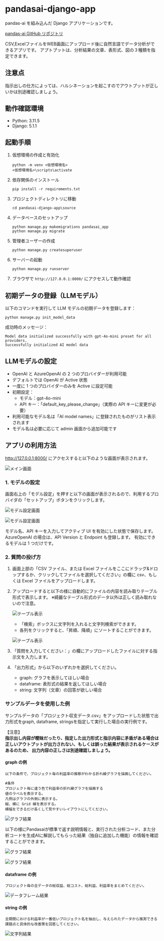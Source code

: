 
# pandasai-django-app

pandas-ai を組み込んだ Django アプリケーションです。

[pandas-ai GitHub リポジトリ](https://github.com/Sinaptik-AI/pandas-ai?tab=readme-ov-file)

CSV,ExcelファイルをWEB画面にアップロード後に自然言語でデータ分析ができるアプリです。
アプトプットは、分析結果の文章、表形式、図の３種類を指定できます。

## 注意点
指示出しの仕方によっては、ハルシネーションを起こすのでアウトプットが正しいかは別途確認しましょう。

## 動作確認環境

- Python: 3.11.5
- Django: 5.1.1

## 起動手順

1. 仮想環境の作成と有効化
   ```
   python -m venv <仮想環境名>
   <仮想環境名>\scripts\activate
   ```

2. 依存関係のインストール
   ```
   pip install -r requirements.txt
   ```

3. プロジェクトディレクトリに移動
   ```
   cd pandasai-django-app\source
   ```

4. データベースのセットアップ
   ```
   python manage.py makemigrations pandasai_app
   python manage.py migrate
   ```

5. 管理者ユーザーの作成
   ```
   python manage.py createsuperuser
   ```

6. サーバーの起動
   ```
   python manage.py runserver
   ```

7. ブラウザで `http://127.0.0.1:8000/` にアクセスして動作確認

## 初期データの登録（LLMモデル）

以下のコマンドを実行して LLM モデルの初期データを登録します：

```
python manage.py init_model_data
```

成功時のメッセージ：
```
Model data initialized successfully with gpt-4o-mini preset for all providers.
Successfully initialized AI model data
```

## LLMモデルの設定

- OpenAI と AzureOpenAI の 2 つのプロバイダーが利用可能
- デフォルトでは OpenAI が Active 状態
- 一度に 1 つのプロバイダーのみを Active に設定可能
- 初期設定：
  - モデル：gpt-4o-mini
  - API キー：「default_key_please_change」（実際の API キーに変更が必要）
- 利用可能なモデル名は「AI model names」に登録されたものがリスト表示されます
- モデル名は必要に応じて admin 画面から追加可能です

## アプリの利用方法

http://127.0.0.1:8000/ にアクセスすると以下のような画面が表示されます。

![メイン画面](https://github.com/sinjorjob/pandasai-django-app/blob/main/images/TOP-SCREEN.png)

### 1. モデルの設定

画面右上の「モデル設定」を押すと以下の画面が表示されるので、利用するプロバイダの「セットアップ」ボタンをクリックします。

![モデル設定画面](https://github.com/sinjorjob/pandasai-django-app/blob/main/images/model-setting.png)

![モデル設定画面](https://github.com/sinjorjob/pandasai-django-app/blob/main/images/model-setting2.png)


モデル名、API キーを入力してアクティブ UI を有効にした状態で保存します。
AzureOpenAI の場合は、API Version と Endpoint も登録します。
有効にできるモデルは 1 つだけです。

### 2. 質問の投げ方

1. 画面上部の「CSV ファイル、または Excel ファイルをここにドラッグ&ドロップするか、クリックしてファイルを選択してください」の欄に csv、もしくは Excel ファイルをアップロードします。

2. アップロードすると以下の様に自動的にファイルの内容を読み取りテーブル形式で表示します。
   ※綺麗なテーブル形式のデータ以外は正しく読み取れないので注意。

   ![テーブル表示](https://github.com/sinjorjob/pandasai-django-app/blob/main/images/fileupload1.png)

   - 「検索」ボックスに文字列を入れると文字列検索ができます。
   - 各列をクリックすると、「昇順、降順」にソートすることができます。

   ![テーブル表示](https://github.com/sinjorjob/pandasai-django-app/blob/main/images/fileupload2.png)

3. 「質問を入力してください：」の欄にアップロードしたファイルに対する指示文を入力します。

4. 「出力形式」から以下のいずれかを選択してください。
   - graph: グラフを表示してほしい場合
   - dataframe: 表形式の結果を返してほしい場合
   - string: 文字列（文章）の回答が欲しい場合

### サンプルデータを使用した例

サンプルデータの「プロジェクト収支データ.csv」をアップロードした状態で出力形式をgraph, dataframe, stringsを指定して実行した場合の実行例です。

【注意】  
**指示出し内容が曖昧だったり、指定した出力形式と指示内容に矛盾がある場合は正しいアウトプットが出力されない、もしくは誤った結果が表示されるケースがあるのため、
出力内容の正しさは別途確認しましょう。**

#### graph の例

```
以下の条件で、プロジェクト毎の利益率の推移がわかる折れ線グラフを描画してください。

#条件
プロジェクト毎に違う色で利益率の折れ線グラフを描画する
値のラベルを表示する。
凡例はグラフの外側に表示する。
縦、横に Grid 線を表示する。
横幅をできるだけ長くして見やすいレイアウトにしてください。
```

![グラフ結果](https://github.com/sinjorjob/pandasai-django-app/blob/main/images/graph-1.png)

以下の様にPandasaiが標準で返す説明情報と、実行された分析コード、また分析コードを生成AIに解説してもらった結果（独自に追加した機能）の情報を確認することができます。

![グラフ結果](https://github.com/sinjorjob/pandasai-django-app/blob/main/images/graph-1-exlpain.png)

![グラフ結果](https://github.com/sinjorjob/pandasai-django-app/blob/main/images/graph-1-exlpain2.png)



#### dataframe の例

```
プロジェクト毎の全データの総収益、総コスト、総利益、利益率をまとめてください。
```

![データフレーム結果](https://github.com/sinjorjob/pandasai-django-app/blob/main/images/dataframe.png)

#### string の例

```
全期間における利益率が一番低いプロジェクト名を抽出し、与えられたデータから推測できる課題点と具体的な改善策を回答してください。
```

![文字列結果](https://github.com/sinjorjob/pandasai-django-app/blob/main/images/string-1.png)

